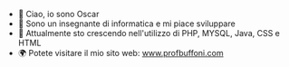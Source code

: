 - 👋 Ciao, io sono Oscar
- 👀 Sono un insegnante di informatica e mi piace sviluppare
- 🌱 Attualmente sto crescendo nell'utilizzo di PHP, MYSQL, Java, CSS e HTML
- 🌍 Potete visitare il mio sito web: www.profbuffoni.com

<!---
buffonioscar/buffonioscar is a ✨ special ✨ repository because its `README.md` (this file) appears on your GitHub profile.
You can click the Preview link to take a look at your changes.
--->
